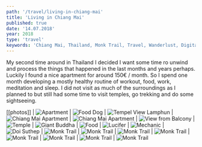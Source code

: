 ```yaml
---
path: '/travel/living-in-chiang-mai'
title: 'Living in Chiang Mai'
published: true
date: '14.07.2018'
year: 2018
type: 'travel'
keywords: 'Chiang Mai, Thailand, Monk Trail, Travel, Wanderlust, Digital Nomad, Expat, Temples'
---
```


My second time around in Thailand I decided I want some time ro unwind and process the things that happened in the last months and years perhaps. Luckily I found a nice apartment for around 150€ / month. So I spend one month developing a mostly healthy routine of workout, food, work, meditation and sleep. I did not visit as much of the surroundings as I planned to but still had some time to visit temples, go trekking and do some sightseeing.

[[photos]]
| ![Apartment](photos/2.jpg "Apartment Pool")
| ![Food Dog](photos/9.jpg "Food Dog")
| ![Tempel View Lamphun](photos/10.jpg "Tempel View Lamphun")
| ![Chiang Mai Apartment](photos/3.jpg "Chiang Mai Apartment")
| ![Chiang Mai Apartment](photos/4.jpg "Chiang Mai Apartment")
| ![View from Balcony](photos/5.jpg "View from Balcony")
| ![Temple](photos/6.jpg "Temple")
| ![Giant Buddha](photos/7.jpg "Giant Buddha")
| ![Food](photos/11.jpg "Food")
| ![Lucifer](photos/12.jpg "Lucifer")
| ![Mechanic](photos/13.jpg "Mechanic")
| ![Doi Suthep](photos/15.jpg "Doi Suthep")
| ![Monk Trail](photos/mt1.jpg "Monk Trail")
| ![Monk Trail](photos/mt2.jpg "Monk Trail")
| ![Monk Trail](photos/mt3.jpg "Monk Trail")
| ![Monk Trail](photos/mt4.jpg "Monk Trail")
| ![Monk Trail](photos/mt5.jpg "Monk Trail")
| ![Monk Trail](photos/mt6.jpg "Monk Trail")
| ![Monk Trail](photos/mt7.jpg "Monk Trail")
| ![Monk Trail](photos/mt8.jpg "Monk Trail")
